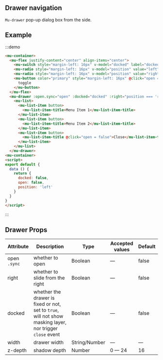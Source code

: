 ## Drawer navigation

`Mu-drawer` pop-up dialog box from the side.

## Example

:::demo
```html
<mu-container>
  <mu-flex justify-content="center" align-items="center">
    <mu-switch style="margin-left: 16px" v-model="docked" label="docked"></mu-switch>
    <mu-radio style="margin-left: 16px" v-model="position" value="left" label="left"></mu-radio>
    <mu-radio style="margin-left: 16px" v-model="position" value="right" label="right"></mu-radio>
    <mu-button color="primary" style="margin-left: 16px" @click="open = !open">
      toggle
    </mu-button>
  </mu-flex>
  <mu-drawer :open.sync="open" :docked="docked" :right="position === 'right'">
    <mu-list>
      <mu-list-item button>
        <mu-list-item-title>Menu Item 1</mu-list-item-title>
      </mu-list-item>
      <mu-list-item button>
        <mu-list-item-title>Menu Item 2</mu-list-item-title>
      </mu-list-item>
      <mu-list-item button>
        <mu-list-item-title @click="open = false">Close</mu-list-item-title>
      </mu-list-item>
    </mu-list>
  </mu-drawer>
<mu-container>
<script>
export default {
  data () {
    return {
      docked: false,
      open: false,
      position: 'left'
    }
  }
}
</script>
```
:::

## Drawer Props

| Attribute | Description | Type | Accepted values | Default |
|------|------|------|------|------|
| open `.sync` | whether to open | Boolean | — | false |
| right | whether to slide from the right | Boolean | — | false |
| docked | whether the drawer is fixed or not, set to `true`, will not show masking layer, nor trigger `close` event | Boolean | — | false |
| width | drawer width | String/Number | — | — |
| z-depth | shadow depth | Number | 0 — 24 | 16 |

<script>
export default {
  data () {
    return {
      docked: false,
      open: false,
      position: 'left'
    }
  }
}
</script>
